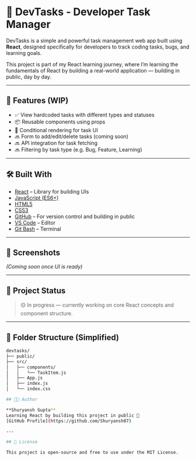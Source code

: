 # 🚀 DevTasks - Developer Task Manager

DevTasks is a simple and powerful task management web app built using **React**, designed specifically for developers to track coding tasks, bugs, and learning goals.

This project is part of my React learning journey, where I’m learning the fundamentals of React by building a real-world application — building in public, day by day.

---

## 🔧 Features (WIP)

- ✅ View hardcoded tasks with different types and statuses
- 📦 Reusable components using props
- 🧩 Conditional rendering for task UI
- 🔜 Form to add/edit/delete tasks (coming soon)
- 🔜 API integration for task fetching
- 🔜 Filtering by task type (e.g. Bug, Feature, Learning)

---

## 🛠️ Built With

- [React](https://reactjs.org/) – Library for building UIs
- [JavaScript (ES6+)](https://developer.mozilla.org/en-US/docs/Web/JavaScript)
- [HTML5](https://developer.mozilla.org/en-US/docs/Web/HTML)
- [CSS3](https://developer.mozilla.org/en-US/docs/Web/CSS)
- [GitHub](https://github.com) – For version control and building in public
- [VS Code](https://code.visualstudio.com/) – Editor
- [Git Bash](https://gitforwindows.org/) – Terminal

---

## 📸 Screenshots

_(Coming soon once UI is ready)_

---

## 🚧 Project Status

> 🟡 In progress — currently working on core React concepts and component structure.

---

## 📁 Folder Structure (Simplified)

```bash
devtasks/
├── public/
├── src/
│   ├── components/
│   │   └── TaskItem.js
│   ├── App.js
│   ├── index.js
│   └── index.css

## 👨‍💻 Author

**Shuryansh Gupta**
Learning React by building this project in public 🚀
[GitHub Profile](https://github.com/Shuryansh07)

---

## 📝 License

This project is open-source and free to use under the MIT License.
```
